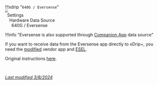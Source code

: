 !!!xdrip "`640G / Eversense`"  
    <img src="../../images/hamburger_menu.png" style="zoom:60%;" />  
    &ensp;Settings  
    &emsp;Hardware Data Source  
    &ensp;&emsp;640G / Eversense

!!!info "Eversense is also supported through [Companion App](/install/companion) data source" 

If you want to receive data from the Eversense app directly to xDrip+, you need the [modified](https://cr4ck3d3v3r53n53.club/) vendor app and [ESEL](https://github.com/BernhardRo/Esel/blob/master/apk/debug/app-debug.apk).

Original instructions [here](https://github.com/BernhardRo/Esel).

</br>

[*Last modified 3/8/2024*](https://github.com/NightscoutFoundation/xDrip/releases/tag/2024.08.02)

